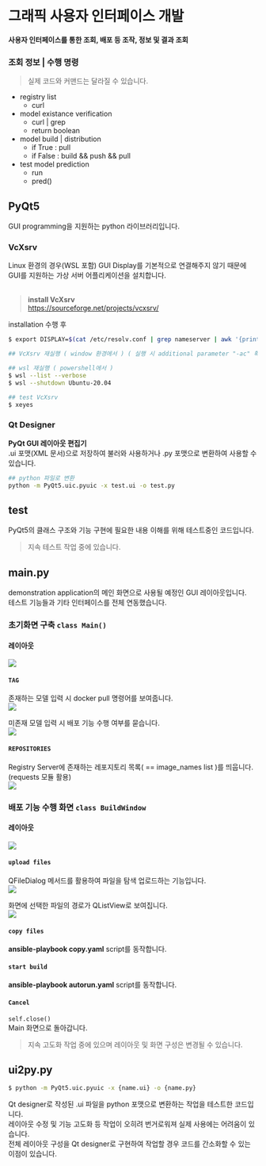 # 그래픽 사용자 인터페이스 개발
**사용자 인터페이스를 통한 조회, 배포 등 조작, 정보 및 결과 조회**<br>

### 조회 정보 | 수행 명령
> 실제 코드와 커맨드는 달라질 수 있습니다.<br>
- registry list
  - curl
- model existance verification
  - curl | grep
  - return boolean
- model build | distribution
  - if True : pull
  - if False : build && push && pull
- test model prediction
  - run
  - pred()

## PyQt5
GUI programming을 지원하는 python 라이브러리입니다.<br>

### VcXsrv
Linux 환경의 경우(WSL 포함) GUI Display를 기본적으로 연결해주지 않기 때문에 GUI를 지원하는 가상 서버 어플리케이션을 설치합니다.<br>
<br>
> **install VcXsrv**<br>
> https://sourceforge.net/projects/vcxsrv/

installation 수행 후
```bash
$ export DISPLAY=$(cat /etc/resolv.conf | grep nameserver | awk '{print $2}'):0

## VcXsrv 재실행 ( window 환경에서 ) ( 실행 시 additional parameter "-ac" 확인 )

## wsl 재실행 ( powershell에서 )
$ wsl --list --verbose
$ wsl --shutdown Ubuntu-20.04

## test VcXsrv
$ xeyes
```

### Qt Designer
**PyQt GUI 레이아웃 편집기**<br>
.ui 포맷(XML 문서)으로 저장하여 불러와 사용하거나 .py 포맷으로 변환하여 사용할 수 있습니다.<br>
```bash
## python 파일로 변환
python -m PyQt5.uic.pyuic -x test.ui -o test.py
```

## test
PyQt5의 클래스 구조와 기능 구현에 필요한 내용 이해를 위해 테스트중인 코드입니다.<br>
> 지속 테스트 작업 중에 있습니다.

## main.py
demonstration application의 메인 화면으로 사용될 예정인 GUI 레이아웃입니다.<br>
테스트 기능들과 기타 인터페이스를 전체 연동했습니다.<br>

### 초기화면 구축 ```class Main()```

#### 레이아웃
![](./img4doc/init.png)

#### ```TAG```
존재하는 모델 입력 시 docker pull 명령어를 보여줍니다.<br>
![](./img4doc/tag1.png)
<br>

미존재 모델 입력 시 배포 기능 수행 여부를 묻습니다.<br>
![](./img4doc/tag2.png)

#### ```REPOSITORIES```
Registry Server에 존재하는 레포지토리 목록( == image_names list )를 띄웁니다. (requests 모듈 활용)<br>
![](./img4doc/repos.png)

### 배포 기능 수행 화면 ```class BuildWindow```

#### 레이아웃
![](./img4doc/buildwindow.png)

#### ```upload files```
QFileDialog 메서드를 활용하여 파일을 탐색 업로드하는 기능입니다.<br>
![](./img4doc/qfiledialog.png)

화면에 선택한 파일의 경로가 QListView로 보여집니다.<br>
![](./img4doc/fpathlistview.png)

#### ```copy files```
**ansible-playbook copy.yaml** script를 동작합니다.<br>

#### ```start build```
**ansible-playbook autorun.yaml** script를 동작합니다.<br>

#### ```Cancel```
```self.close()```<br>
Main 화면으로 돌아갑니다.<br>


> 지속 고도화 작업 중에 있으며 레이아웃 및 화면 구성은 변경될 수 있습니다.

## ui2py.py
```bash
$ python -m PyQt5.uic.pyuic -x {name.ui} -o {name.py}
```
Qt designer로 작성된 .ui 파일을 python 포맷으로 변환하는 작업을 테스트한 코드입니다.<br>
레이아웃 수정 및 기능 고도화 등 작업이 오히려 번거로워져 실제 사용에는 어려움이 있습니다.<br>
전체 레이아웃 구성을 Qt designer로 구현하여 작업할 경우 코드를 간소화할 수 있는 이점이 있습니다.
